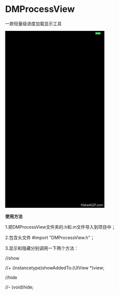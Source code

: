 # DMProcessView
一款轻量级进度加载显示工具

![img](https://github.com/DamonMok/DMProcessView/blob/master/demo-image/sTRzot.gif)

**使用方法**

1.把DMProcessView文件夹的.h和.m文件导入到项目中；

2.包含头文件 #import "DMProcessView.h"；

3.显示和隐藏分别调用一下两个方法：

//show

//+ (instancetype)showAddedTo:(UIView *)view;

//hide

//- (void)hide;
